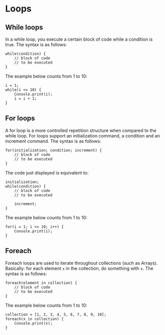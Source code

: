 Loops
=====

While loops
-----------

In a while loop, you execute a certain block of code while a condition is true. The syntax is as follows:

```
while(condition) {
    // block of code
    // to be executed
}
```

The example below counts from 1 to 10:

```
i = 1;
while(i <= 10) {
    Console.print(i);
    i = i + 1;
}
```

For loops
---------

A for loop is a more controlled repetition structure when compared to the while loop. For loops support an initialization command, a condition and an increment command. The syntax is as follows:

```
for(initialization; condition; increment) {
    // block of code
    // to be executed
}
```

The code just displayed is equivalent to:

```
initialization;
while(condition) {
    // block of code
    // to be executed

    increment;
}
```

The example below counts from 1 to 10:

```
for(i = 1; i <= 10; i++) {
    Console.print(i);
}
```

Foreach
-------

Foreach loops are used to iterate throughout collections (such as Arrays). Basically: for each element `x` in the collection, do something with `x`. The syntax is as follows:

```
foreach(element in collection) {
    // block of code
    // to be executed
}
```

The example below counts from 1 to 10:

```
collection = [1, 2, 3, 4, 5, 6, 7, 8, 9, 10];
foreach(x in collection) {
    Console.print(x);
}
```
